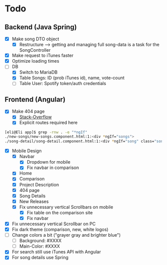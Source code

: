 # Todo

## Backend (Java Spring)

- [x] Make song DTO object
  - [x] Restructure --> getting and managing full song-data is a task for the SongController
- [x] Make request to iTunes faster
- [x] Optimize loading times
- [ ] DB
  - [x] Switch to MariaDB
  - [x] Table Songs: ID (prob iTunes id), name, vote-count
  - [ ] Table User: Spotify token/auth credentials

## Frontend (Angular)

- [x] Make 404 page
  - [x] [Stack-Overflow](<https://stackoverflow.com/questions/56163117/how-to-set-up-a-route-for-custom-404-page-in-angular-project>)
  - [x] Explicit routes required here

```bash
[eli@Eli app]$ grep -rnw . -e "*ngIf"
./new-songs/new-songs.component.html:1:<div *ngIf="songs">
./song-detail/song-detail.component.html:1:<div *ngIf="song" class="songdetails">
```

- [x] Mobile Design
  - [x] Navbar
    - [x] Dropdown for mobile
    - [x] Fix navbar in comparison
  - [x] Home
  - [x] Comparison
  - [x] Project Description
  - [x] 404 page
  - [x] Song Details
  - [x] New Releases
  - [x] Fix unnecessary vertical Scrollbars on mobile
    - [x] Fix table on the comparison site
    - [x] Fix navbar
- [x] Fix unnecessary vertical Scrollbar on PC
- [x] Fix dark theme (comparison, new, white logos)
- [ ] Change colors a bit ("grayer gray and brighter blue")
  - [ ] Background: #XXXX
  - [ ] Main-Color: #XXXX

- [x] For search still use iTunes API with Angular
- [x] For song details use Spring

